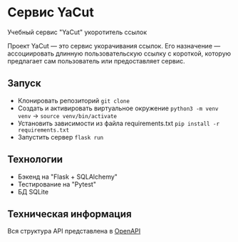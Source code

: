 # Сервис YaCut

Учебный сервис "YaCut" укоротитель ссылок

Проект YaCut — это сервис укорачивания ссылок. Его назначение — ассоциировать длинную пользовательскую ссылку с короткой, которую предлагает сам пользователь или предоставляет сервис.

## Запуск
- Клонировать репозиторий `git clone`
- Cоздать и активировать виртуальное окружение `python3 -m venv venv` -> `source venv/bin/activate`
- Установить зависимости из файла requirements.txt `pip install -r requirements.txt`
- Запустить сервер `flask run`

## Технологии
- Бэкенд на "Flask + SQLAlchemy"
- Тестирование на "Pytest"
- БД SQLite

## Техническая информация
Вся структура API представлена в [OpenAPI](https://github.com/1kovalevskiy/yacut/blob/3e46472b7023e4de21245a1802a3d1cc01eb8d79/openapi.yml)

